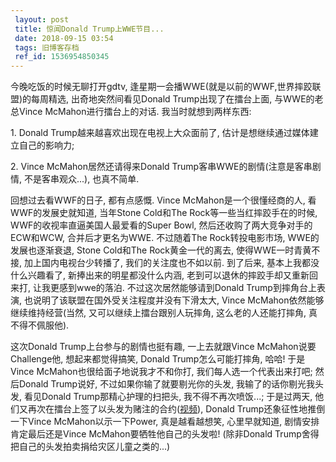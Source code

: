 ```yaml
---
 layout: post
 title: 惊闻Donald Trump上WWE节目...
 date: 2018-09-15 03:54
 tags: 旧博客存档
 ref_id: 1536954850345
---
```

今晚吃饭的时候无聊打开gdtv, 逢星期一会播WWE(就是以前的WWF,世界摔跤联盟)的每周精选, 出奇地突然间看见Donald
Trump出现了在擂台上面, 与WWE的老总Vince McMahon进行擂台上的对话. 我当时就想到两样东西:

1\. Donald Trump越来越喜欢出现在电视上大众面前了, 估计是想继续通过媒体建立自己的影响力;

2\. Vince McMahon居然还请得来Donald Trump客串WWE的剧情(注意是客串剧情, 不是客串观众...), 也真不简单.



回想过去看WWF的日子, 都有点感慨. Vince McMahon是一个很懂经商的人, 看WWF的发展史就知道, 当年Stone Cold和The
Rock等一些当红摔跤手在的时候, WWF的收视率直逼美国人最爱看的Super Bowl, 然后还收购了两大竞争对手的ECW和WCW,
合并后才更名为WWE. 不过随着The Rock转投电影市场, WWE的发展也逐渐衰退, Stone Cold和The Rock黄金一代的离去,
使得WWE一时青黄不接, 加上国内电视台少转播了, 我们的关注度也不如以前. 到了后来, 基本上我都没什么兴趣看了, 新捧出来的明星都没什么内涵,
老到可以退休的摔跤手却又重新回来打, 让我更感到wwe的落泊. 不过这次居然能够请到Donald Trump到摔角台上表演,
也说明了该联盟在国外受关注程度并没有下滑太大, Vince McMahon依然能够继续维持经营(当然, 又可以继续上擂台跟别人玩摔角,
这么老的人还能打摔角, 真不得不佩服他).



这次Donald Trump上台参与的剧情也挺有趣, 一上去就跟Vince McMahon说要Challenge他, 想起来都觉得搞笑, Donald
Trump怎么可能打摔角, 哈哈! 于是Vince McMahon也很给面子地说我才不和你打, 我们每人选一个代表出来打吧; 然后Donald
Trump说好, 不过如果你输了就要剔光你的头发, 我输了的话你剔光我头发, 看见Donald Trump那精心护理的扫把头, 我不得不再次喷饭...;
于是过两天, 他们又再次在擂台上签了以头发为赌注的合约([视频](http://www.ifilm.com/video/2832344?ns=1)),
Donald Trump还象征性地推倒一下Vince McMahon以示一下Power, 真是越看越想笑, 心里早就知道, 剧情安排肯定最后还是Vince
McMahon要牺牲他自己的头发啦! (除非Donald Trump舍得把自己的头发拍卖捐给灾区儿童之类的...)

